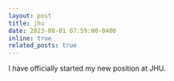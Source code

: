 ```yaml
---
layout: post
title: jhu
date: 2023-08-01 07:59:00-0400
inline: true
related_posts: true
---
```


I have officially started my new position at JHU.